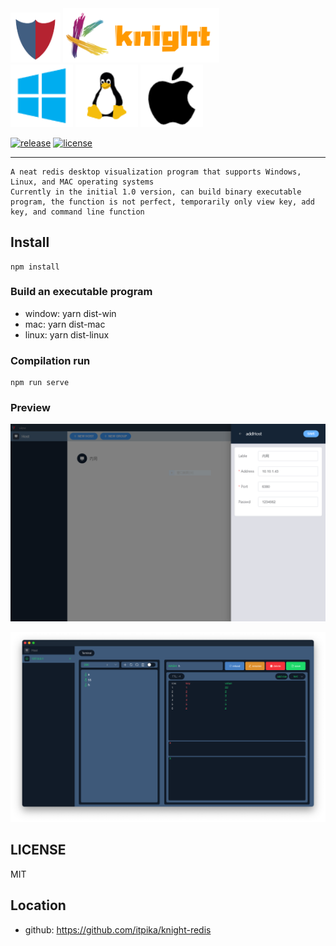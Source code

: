 <!-- ![avatar]() 	 -->
<img src="./public/image/icon.png" width="80">
<img src="./public/image/posters/posters2.png" width="250">

<br/>

<img src="./public/image/os/windows.png" width="100">
<img src="./public/image/os/linux.png" width="100">
<img src="./public/image/os/mac.png" width="100">

[![release](https://img.shields.io/github/v/release/itpika/knight)](https://github.com/itpika/knight/releases)
[![license](https://img.shields.io/github/license/itpika/knight)](https://github.com/itpika/knight/blob/master/LICENSE)

-----

```
A neat redis desktop visualization program that supports Windows, Linux, and MAC operating systems
Currently in the initial 1.0 version, can build binary executable program, the function is not perfect, temporarily only view key, add key, and command line function
```
## Install
```
npm install
```

### Build an executable program
-   window: yarn dist-win
-   mac: yarn dist-mac
-   linux: yarn dist-linux

### Compilation run
```
npm run serve
```

### Preview
![avatar](./public/image/overview/1.png)

![avatar](./public/image/overview/2.png)

## LICENSE
MIT
## Location
- github: https://github.com/itpika/knight-redis